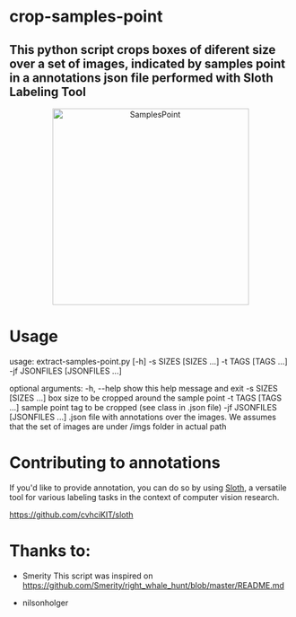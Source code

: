 # crop-samples-point
## This python script crops boxes of diferent size over a set of images, indicated by samples point in a annotations json file performed with Sloth Labeling Tool

<p align="center">
  <img src="https://user-images.githubusercontent.com/16541529/30553977-487e6142-9c79-11e7-8053-5d155086f298.png" alt="SamplesPoint" width="350px" />
</p>

# Usage 
  usage: extract-samples-point.py [-h] -s SIZES [SIZES ...] -t TAGS [TAGS ...]
                                -jf JSONFILES [JSONFILES ...]

  optional arguments:
    -h, --help            show this help message and exit
    -s SIZES [SIZES ...]  box size to be cropped around the sample point
    -t TAGS [TAGS ...]    sample point tag to be cropped (see class in .json file)
    -jf JSONFILES [JSONFILES ...]
                        .json file with annotations over the images. We assumes that the set of images are under /imgs folder in actual path

# Contributing to annotations

If you'd like to provide annotation, you can do so by using [Sloth](http://sloth.readthedocs.org/en/latest/), a versatile tool for various labeling tasks in the context of computer vision research.

https://github.com/cvhciKIT/sloth

# Thanks to:
+ Smerity
This script was inspired on https://github.com/Smerity/right_whale_hunt/blob/master/README.md

+ nilsonholger

